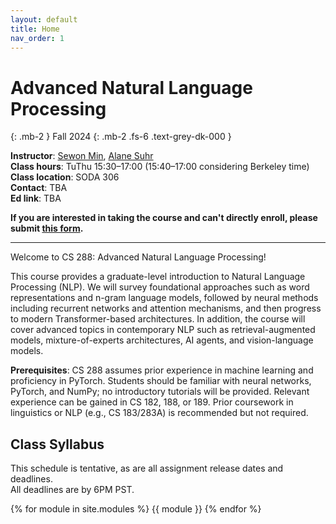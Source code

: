 ```yaml
---
layout: default
title: Home
nav_order: 1
---
```


# Advanced Natural Language Processing
{: .mb-2 }
Fall 2024
{: .mb-2 .fs-6 .text-grey-dk-000 }


**Instructor**: 		[Sewon Min](https://www.sewonmin.com/), [Alane Suhr](https://www.alanesuhr.com/)<br />
**Class hours**: 		TuThu 15:30–17:00 (15:40–17:00 considering Berkeley time) <br />
**Class location**: 	SODA 306 <br />
**Contact**:			TBA <br />
**Ed link**:      		TBA <br />


**If you are interested in taking the course and can't directly enroll, please submit [this form](https://forms.gle/FEe8LdKJGk1KVwDs6).**

<hr />


Welcome to CS 288: Advanced Natural Language Processing!

This course provides a graduate-level introduction to Natural Language Processing (NLP). We will survey foundational approaches such as word representations and n-gram language models, followed by neural methods including recurrent networks and attention mechanisms, and then progress to modern Transformer-based architectures. In addition, the course will cover advanced topics in contemporary NLP such as retrieval-augmented models, mixture-of-experts architectures, AI agents, and vision-language models.

**Prerequisites**: CS 288 assumes prior experience in machine learning and proficiency in PyTorch. Students should be familiar with neural networks, PyTorch, and NumPy; no introductory tutorials will be provided. Relevant experience can be gained in CS 182, 188, or 189. Prior coursework in linguistics or NLP (e.g., CS 183/283A) is recommended but not required.

## Class Syllabus

This schedule is tentative, as are all assignment release dates and deadlines. <br />
All deadlines are by 6PM PST.

{% for module in site.modules %}
{{ module }}
{% endfor %}

